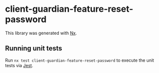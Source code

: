 # client-guardian-feature-reset-password

This library was generated with [Nx](https://nx.dev).

## Running unit tests

Run `nx test client-guardian-feature-reset-password` to execute the unit tests via [Jest](https://jestjs.io).
